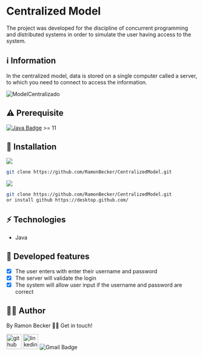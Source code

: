 # Centralized Model
 The project was developed for the discipline of concurrent programming and distributed systems in order to simulate the user having access to the system.
## :information_source: Information 

In the centralized model, data is stored on a single computer called a server, to which you need to connect to access the information.

![ModelCentralizado](https://user-images.githubusercontent.com/44611131/115090513-74434180-9eeb-11eb-9274-78d74cc83c18.PNG)

## ⚠️ Prerequisite
[![Java Badge](https://img.shields.io/badge/Java-ED8B00?style=for-the-badge&logo=java&logoColor=white)](https://www.oracle.com/br/java/technologies/javase-downloads.html) >= 11 




## :rocket: Installation

![](https://img.shields.io/badge/Linux-FCC624?style=for-the-badge&logo=linux&logoColor=black)

```sh
git clone https://github.com/RamonBecker/CentralizedModel.git
```

![](https://img.shields.io/badge/Windows-0078D6?style=for-the-badge&logo=windows&logoColor=white)


```sh
git clone https://github.com/RamonBecker/CentralizedModel.git
or install github https://desktop.github.com/ 

```

## :zap: Technologies	

- Java


## :memo: Developed features

- [x] The user enters with enter their username and password
- [x] The server will validate the login
- [x] The system will allow user input if the username and password are correct

## :technologist:	 Author

By Ramon Becker 👋🏽 Get in touch!



[<img src='https://cdn.jsdelivr.net/npm/simple-icons@3.0.1/icons/github.svg' alt='github' height='40'>](https://github.com/RamonBecker)  [<img src='https://cdn.jsdelivr.net/npm/simple-icons@3.0.1/icons/linkedin.svg' alt='linkedin' height='40'>](https://www.linkedin.com/in/https://www.linkedin.com/in/ramon-becker-da-silva-96b81b141//)
![Gmail Badge](https://img.shields.io/badge/-ramonbecker68@gmail.com-c14438?style=flat-square&logo=Gmail&logoColor=white&link=mailto:ramonbecker68@gmail.com)
